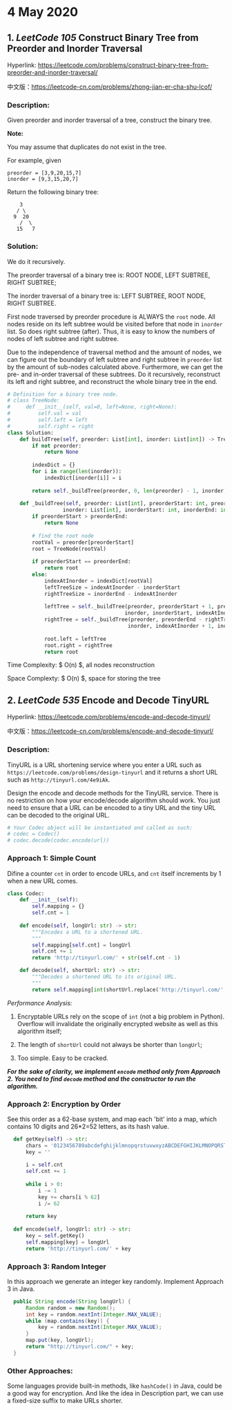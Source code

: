 # 4 May 2020 #

## 1. _LeetCode 105_ Construct Binary Tree from Preorder and Inorder Traversal ##

Hyperlink: https://leetcode.com/problems/construct-binary-tree-from-preorder-and-inorder-traversal/

中文版：https://leetcode-cn.com/problems/zhong-jian-er-cha-shu-lcof/

### **Description:** ###

Given preorder and inorder traversal of a tree, construct the binary tree.

**Note:**

You may assume that duplicates do not exist in the tree.

For example, given

```
preorder = [3,9,20,15,7]
inorder = [9,3,15,20,7]
```

Return the following binary tree:

```
    3
   / \
  9  20
    /  \
   15   7
```

### **Solution:** ###

  We do it recursively. 
  
  The preorder traversal of a binary tree is: ROOT NODE, LEFT SUBTREE, RIGHT SUBTREE;
  
  The inorder traversal of a binary tree is: LEFT SUBTREE, ROOT NODE, RIGHT SUBTREE.
  
  First node traversed by preorder procedure is ALWAYS the `root` node. All nodes reside on its left subtree would be visited before that node in `inorder` list. So does right subtree (after). Thus, it is easy to know the numbers of nodes of left subtree and right subtree. 
  
  Due to the independence of traversal method and the amount of nodes, we can figure out the boundary of left subtree and right subtree in `preorder` list by the amount of sub-nodes calculated above. Furthermore, we can get the pre- and in-order traversal of these subtrees. Do it recursively, reconstruct its left and right subtree, and reconstruct the whole binary tree in the end.

```python
# Definition for a binary tree node.
# class TreeNode:
#     def __init__(self, val=0, left=None, right=None):
#         self.val = val
#         self.left = left
#         self.right = right
class Solution:
    def buildTree(self, preorder: List[int], inorder: List[int]) -> TreeNode:
        if not preorder:
            return None
        
        indexDict = {}
        for i in range(len(inorder)):
            indexDict[inorder[i]] = i
        
        return self._buildTree(preorder, 0, len(preorder) - 1, inorder, 0, len(inorder) - 1, indexDict)
        
    def _buildTree(self, preorder: List[int], preorderStart: int, preorderEnd: int,
                  inorder: List[int], inorderStart: int, inorderEnd: int, indexDict: dict) -> TreeNode:
        if preorderStart > preorderEnd:
            return None
        
        # find the root node
        rootVal = preorder[preorderStart]
        root = TreeNode(rootVal)
        
        if preorderStart == preorderEnd:
            return root
        else:
            indexAtInorder = indexDict[rootVal]
            leftTreeSize = indexAtInorder - inorderStart
            rightTreeSize = inorderEnd - indexAtInorder
            
            leftTree = self._buildTree(preorder, preorderStart + 1, preorderStart + leftTreeSize, 
                                      inorder, inorderStart, indexAtInorder - 1, indexDict)
            rightTree = self._buildTree(preorder, preorderEnd - rightTreeSize + 1, preorderEnd,
                                       inorder, indexAtInorder + 1, inorderEnd, indexDict)
            
            root.left = leftTree
            root.right = rightTree
            return root
  ```

Time Complexity: $ O(n) $, all nodes reconstruction

Space Complexty: $ O(n) $, space for storing the tree

## 2. _LeetCode 535_ Encode and Decode TinyURL ##

Hyperlink: https://leetcode.com/problems/encode-and-decode-tinyurl/

中文版：https://leetcode-cn.com/problems/encode-and-decode-tinyurl/

### **Description:** ###

TinyURL is a URL shortening service where you enter a URL such as `https://leetcode.com/problems/design-tinyurl` and it returns a short URL such as `http://tinyurl.com/4e9iAk`.

Design the encode and decode methods for the TinyURL service. There is no restriction on how your encode/decode algorithm should work. You just need to ensure that a URL can be encoded to a tiny URL and the tiny URL can be decoded to the original URL.

```python
# Your Codec object will be instantiated and called as such:
# codec = Codec()
# codec.decode(codec.encode(url))
```

### **Approach 1: Simple Count** ###

Difine a counter `cnt` in order to encode URLs, and `cnt` itself increments by 1 when a new URL comes.

```python
class Codec:
    def __init__(self):
        self.mapping = {}
        self.cnt = 1
        
    def encode(self, longUrl: str) -> str:
        """Encodes a URL to a shortened URL.
        """
        self.mapping[self.cnt] = longUrl
        self.cnt += 1
        return 'http://tinyurl.com/' + str(self.cnt - 1)

    def decode(self, shortUrl: str) -> str:
        """Decodes a shortened URL to its original URL.
        """
        return self.mapping[int(shortUrl.replace('http://tinyurl.com/', ''))]
  ```
  
  *Performance Analysis:*
  1. Encryptable URLs rely on the scope of `int` (not a big problem in Python). Overflow will invalidate the originally encrypted website as well as this algorithm itself;
  
  2. The length of `shortUrl` could not always be shorter than `longUrl`;
  
  3. Too simple. Easy to be cracked.
  
  _**For the sake of clarity, we implement `encode` method only from Approach 2. You need to find `decode` method and the constructor to run the algorithm.**_
  
  ### **Approach 2: Encryption by Order** ###
  
  See this order as a 62-base system, and map each 'bit' into a map, which contains 10 digits and 26\*2=52 letters, as its hash value.
  
  ```python
    def getKey(self) -> str:
        chars = '0123456789abcdefghijklmnopqrstuvwxyzABCDEFGHIJKLMNOPQRSTUVWXYZ'
        key = ''
        
        i = self.cnt
        self.cnt += 1
        
        while i > 0:
            i -= 1
            key += chars[i % 62]
            i /= 62
            
        return key
    
    def encode(self, longUrl: str) -> str:
        key = self.getKey()
        self.mapping[key] = longUrl
        return 'http://tinyurl.com/' + key
  ```
  
  ### **Approach 3: Random Integer** ###
  
  In this approach we generate an integer key randomly. Implement Approach 3 in Java.
  
  ```java
    public String encode(String longUrl) {
        Random random = new Random();
        int key = random.nextInt(Integer.MAX_VALUE);
        while (map.contains(key)) {
            key = random.nextInt(Integer.MAX_VALUE);
        }
        map.put(key, longUrl);
        return "http://tinyurl.com/" + key;
    }
  ```
  
   ### **Other Approaches:** ###
   
   Some languages provide built-in methods, like `hashCode()` in Java, could be a good way for encryption. And like the idea in Description part, we can use a fixed-size suffix to make URLs shorter.
